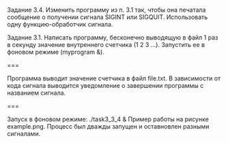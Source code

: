 Задание 3.4. Изменить программу из п. 3.1 так, чтобы
она печатала сообщение о получении сигнала SIGINT или
SIGQUIT. Использовать одну функцию-обработчик
сигнала.

Задание 3.1. Написать программу, бесконечно
выводящую в файл 1 раз в секунду значение внутреннего
счетчика (1 2 3 ...). Запустить ее в фоновом режиме
(myprogram &).

===

Программа выводит значение счетчика в файл file.txt.
В зависимости от кода сигнала выводится уведомление о завершении программы с названием сигнала.

===

Запуск в фоновом режиме: ./task3_3_4 &
Пример работы на рисунке example.png. Процесс был дважды запущен и оставновлен разными сигналами.
